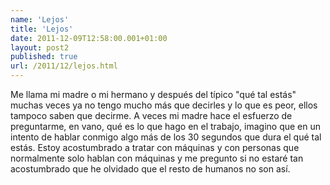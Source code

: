 ```yaml
---
name: 'Lejos'
title: 'Lejos'
date: 2011-12-09T12:58:00.001+01:00
layout: post2
published: true
url: /2011/12/lejos.html
---
```


Me llama mi madre o mi hermano y después del típico "qué tal estás" muchas veces ya no tengo mucho más que decirles y lo que es peor, ellos tampoco saben que decirme. A veces mi madre hace el esfuerzo de preguntarme, en vano, qué es lo que hago en el trabajo, imagino que en un intento de hablar conmigo algo más de los 30 segundos que dura el qué tal estás. Estoy acostumbrado a tratar con máquinas y con personas que normalmente solo hablan con máquinas y me pregunto si no estaré tan acostumbrado que he olvidado que el resto de humanos no son así.